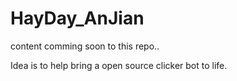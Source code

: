 # HayDay_AnJian
content comming soon to this repo..


Idea is to help bring a open source clicker bot to life. 
